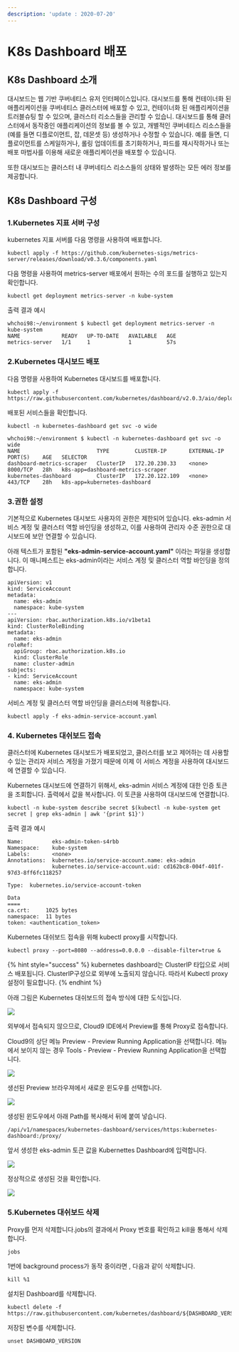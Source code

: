 ```yaml
---
description: 'update : 2020-07-20'
---
```


# K8s Dashboard 배포

## K8s Dashboard 소개

대시보드는 웹 기반 쿠버네티스 유저 인터페이스입니다. 대시보드를 통해 컨테이너화 된 애플리케이션을 쿠버네티스 클러스터에 배포할 수 있고, 컨테이너화 된 애플리케이션을 트러블슈팅 할 수 있으며, 클러스터 리소스들을 관리할 수 있습니. 대시보드를 통해 클러스터에서 동작중인 애플리케이션의 정보를 볼 수 있고, 개별적인 쿠버네티스 리소스들을\(예를 들면 디플로이먼트, 잡, 데몬셋 등\) 생성하거나 수정할 수 있습니다. 예를 들면, 디플로이먼트를 스케일하거나, 롤링 업데이트를 초기화하거나, 파드를 재시작하거나 또는 배포 마법사를 이용해 새로운 애플리케이션을 배포할 수 있습니다.

또한 대시보드는 클러스터 내 쿠버네티스 리소스들의 상태와 발생하는 모든 에러 정보를 제공합니다.

## K8s Dashboard 구성

### 1.Kubernetes 지표 서버 구성

kubernetes 지표 서버를 다음 명령을 사용하여 배포합니다.

```text
kubectl apply -f https://github.com/kubernetes-sigs/metrics-server/releases/download/v0.3.6/components.yaml
```

다음 명령을 사용하여 metrics-server 배포에서 원하는 수의 포드를 실행하고 있는지 확인합니다.

```text
kubectl get deployment metrics-server -n kube-system
```

출력 결과 예시

```text
whchoi98:~/environment $ kubectl get deployment metrics-server -n kube-system
NAME             READY   UP-TO-DATE   AVAILABLE   AGE
metrics-server   1/1     1            1           57s
```

### 2.Kubernetes 대시보드 배포

다음 명령을 사용하여 Kubernetes 대시보드를 배포합니다.

```text
kubectl apply -f https://raw.githubusercontent.com/kubernetes/dashboard/v2.0.3/aio/deploy/recommended.yaml
```

배포된 서비스들을 확인합니다.

```text
kubectl -n kubernetes-dashboard get svc -o wide
```

```text
whchoi98:~/environment $ kubectl -n kubernetes-dashboard get svc -o wide                                                    
NAME                        TYPE        CLUSTER-IP       EXTERNAL-IP   PORT(S)    AGE   SELECTOR
dashboard-metrics-scraper   ClusterIP   172.20.230.33    <none>        8000/TCP   28h   k8s-app=dashboard-metrics-scraper
kubernetes-dashboard        ClusterIP   172.20.122.109   <none>        443/TCP    28h   k8s-app=kubernetes-dashboard
```

### 3.권한 설정

기본적으로 Kubernetes 대시보드 사용자의 권한은 제한되어 있습니다. eks-admin 서비스 계정 및 클러스터 역할 바인딩을 생성하고, 이를 사용하여 관리자 수준 권한으로 대시보드에 보안 연결할 수 있습니다. 

아래 텍스트가 포함된 **"eks-admin-service-account.yaml"** 이라는 파일을 생성합니다. 이 매니페스트는 eks-admin이라는 서비스 계정 및 클러스터 역할 바인딩을 정의합니다.

```text
apiVersion: v1
kind: ServiceAccount
metadata:
  name: eks-admin
  namespace: kube-system
---
apiVersion: rbac.authorization.k8s.io/v1beta1
kind: ClusterRoleBinding
metadata:
  name: eks-admin
roleRef:
  apiGroup: rbac.authorization.k8s.io
  kind: ClusterRole
  name: cluster-admin
subjects:
- kind: ServiceAccount
  name: eks-admin
  namespace: kube-system
```

서비스 계정 및 클러스터 역할 바인딩을 클러스터에 적용합니다.

```text
kubectl apply -f eks-admin-service-account.yaml
```

### 4. Kubernetes 대쉬보드 접속

클러스터에 Kubernetes 대시보드가 배포되었고, 클러스터를 보고 제어하는 데 사용할 수 있는 관리자 서비스 계정을 가졌기 때문에 이제 이 서비스 계정을 사용하여 대시보드에 연결할 수 있습니다.

Kubernetes 대시보드에 연결하기 위해서, eks-admin 서비스 계정에 대한 인증 토큰을 조회합니다. 출력에서  값을 복사합니다. 이 토큰을 사용하여 대시보드에 연결합니다.

```text
kubectl -n kube-system describe secret $(kubectl -n kube-system get secret | grep eks-admin | awk '{print $1}')
```

출력 결과 예시

```text
Name:         eks-admin-token-s4rbb
Namespace:    kube-system
Labels:       <none>
Annotations:  kubernetes.io/service-account.name: eks-admin
              kubernetes.io/service-account.uid: cd162bc8-004f-401f-97d3-8ff6fc118257

Type:  kubernetes.io/service-account-token

Data
====
ca.crt:     1025 bytes
namespace:  11 bytes
token: <authentication_token>
```

Kubernetes 대쉬보드 접속을 위해 kubectl proxy를 시작합니다.

```text
kubectl proxy --port=8080 --address=0.0.0.0 --disable-filter=true &
```

{% hint style="success" %}
kubernetes dashboard는 ClusterIP 타입으로 서비스 배포됩니다. ClusterIP구성으로 외부에 노출되지 않습니다. 따라서 Kubectl proxy 설정이 필요합니다.
{% endhint %}

아래 그림은 Kubernetes 대쉬보드의 접속 방식에 대한 도식입니다.

![](../.gitbook/assets/image%20%2828%29.png)

외부에서 접속되지 않으므로, Cloud9 IDE에서 Preview를 통해 Proxy로 접속합니다.

Cloud9의 상단 메뉴 Preview - Preview Running Application을 선택합니다. 메뉴에서 보이지 않는 경우 Tools - Preview - Preview Running Application을 선택합니다.

![](../.gitbook/assets/image%20%2816%29.png)

생선된 Preview 브라우져에서 새로운 윈도우를 선택합니다.

![](../.gitbook/assets/image%20%282%29.png)

생성된 윈도우에서 아래 Path를 복사해서 뒤에 붙여 넣습니다.

```text
/api/v1/namespaces/kubernetes-dashboard/services/https:kubernetes-dashboard:/proxy/
```

앞서 생성한 eks-admin 토큰 값을 Kubernettes Dashboard에 입력합니다.

![](../.gitbook/assets/image%20%2827%29.png)

정상적으로 생성된 것을 확인합니다.

![](../.gitbook/assets/image%20%2820%29.png)

### 5.Kubernetes 대쉬보드 삭제

Proxy를 먼저 삭제합니다.jobs의 결과에서 Proxy 번호를 확인하고 kill을 통해서 삭제합니다.

```text
jobs
```

1번에 background process가 동작 중이라면 , 다음과 같이 삭제합니다.

```text
kill %1
```

설치된 Dashboard를 삭제합니다.

```text
kubectl delete -f https://raw.githubusercontent.com/kubernetes/dashboard/${DASHBOARD_VERSION}/aio/deploy/recommended.yaml
```

저장된 변수를 삭제합니다.

```text
unset DASHBOARD_VERSION
```

